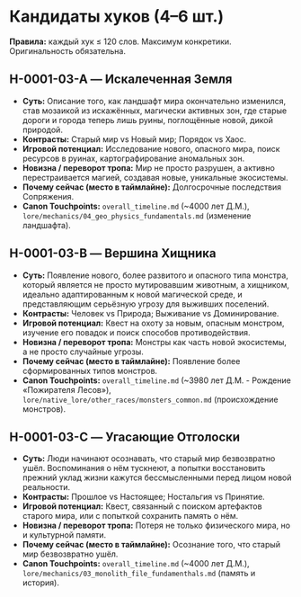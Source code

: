 # Кандидаты хуков (4–6 шт.)

**Правила:** каждый хук ≤ 120 слов. Максимум конкретики. Оригинальность обязательна.

## H-0001-03-A — Искалеченная Земля
- **Суть:** Описание того, как ландшафт мира окончательно изменился, став мозаикой из искажённых, магически активных зон, где старые дороги и города теперь лишь руины, поглощённые новой, дикой природой.
- **Контрасты:** Старый мир vs Новый мир; Порядок vs Хаос.
- **Игровой потенциал:** Исследование нового, опасного мира, поиск ресурсов в руинах, картографирование аномальных зон.
- **Новизна / переворот тропа:** Мир не просто разрушен, а активно перестраивается магией, создавая новые, уникальные экосистемы.
- **Почему сейчас (место в таймлайне):** Долгосрочные последствия Сопряжения.
- **Canon Touchpoints:** `overall_timeline.md` (~4000 лет Д.М.), `lore/mechanics/04_geo_physics_fundamentals.md` (изменение ландшафта).

## H-0001-03-B — Вершина Хищника
- **Суть:** Появление нового, более развитого и опасного типа монстра, который является не просто мутировавшим животным, а хищником, идеально адаптированным к новой магической среде, и представляющим серьёзную угрозу для выживших поселений.
- **Контрасты:** Человек vs Природа; Выживание vs Доминирование.
- **Игровой потенциал:** Квест на охоту за новым, опасным монстром, изучение его повадок и поиск способов противодействия.
- **Новизна / переворот тропа:** Монстры как часть новой экосистемы, а не просто случайные угрозы.
- **Почему сейчас (место в таймлайне):** Появление более сформированных типов монстров.
- **Canon Touchpoints:** `overall_timeline.md` (~3980 лет Д.М. - Рождение «Пожирателя Лесов»), `lore/native_lore/other_races/monsters_common.md` (происхождение монстров).

## H-0001-03-C — Угасающие Отголоски
- **Суть:** Люди начинают осознавать, что старый мир безвозвратно ушёл. Воспоминания о нём тускнеют, а попытки восстановить прежний уклад жизни кажутся бессмысленными перед лицом новой реальности.
- **Контрасты:** Прошлое vs Настоящее; Ностальгия vs Принятие.
- **Игровой потенциал:** Квест, связанный с поиском артефактов старого мира, или с попыткой сохранить память о нём.
- **Новизна / переворот тропа:** Потеря не только физического мира, но и культурной памяти.
- **Почему сейчас (место в таймлайне):** Осознание того, что старый мир безвозвратно ушёл.
- **Canon Touchpoints:** `overall_timeline.md` (~4000 лет Д.М.), `lore/mechanics/03_monolith_file_fundamenthals.md` (память и история).

